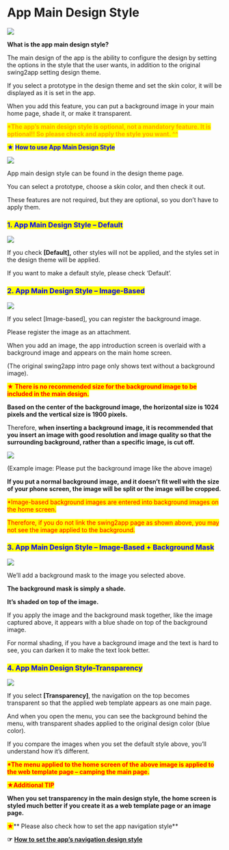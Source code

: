 # App Main Design Style

![](https://support.swing2app.com/wp-content/uploads/2018/09/design\_theme.png)

**What is the app main design style?**

The main design of the app is the ability to configure the design by setting the options in the style that the user wants, in addition to the original swing2app setting design theme.

If you select a prototype in the design theme and set the skin color, it will be displayed as it is set in the app.

When you add this feature, you can put a background image in your main home page, shade it, or make it transparent.

<mark style="color:orange;">**\*The app’s main design style is optional, not a mandatory feature. It is optional!! So please check and apply the style you want. ^^**</mark>



<mark style="color:blue;">★</mark> <mark style="color:blue;"></mark><mark style="color:blue;">**How to use App Main Design Style**</mark>

![](https://support.swing2app.com/wp-content/uploads/2020/06/Tutorial\_ContentsTutorial\_09.jpg)

App main design style can be found in the design theme page.

You can select a prototype, choose a skin color, and then check it out.

These features are not required, but they are optional, so you don’t have to apply them.



### <mark style="color:blue;">**1. App Main Design Style – Default**</mark>

![](https://support.swing2app.com/wp-content/uploads/2020/06/Tutorial\_ContentsTutorial\_10.jpg)

&#x20;If you check **\[Default],** other styles will not be applied, and the styles set in the design theme will be applied.

If you want to make a default style, please check ‘Default’.



### <mark style="color:blue;">**2. App Main Design Style – Image-Based**</mark>

![](https://support.swing2app.com/wp-content/uploads/2020/06/Tutorial\_ContentsTutorial\_11.jpg)

If you select \[Image-based], you can register the background image.

Please register the image as an attachment.

When you add an image, the app introduction screen is overlaid with a background image and appears on the main home screen.

(The original swing2app intro page only shows text without a background image).

<mark style="color:red;">**★ There is no recommended size for the background image to be included in the main design.**</mark>

**Based on the center of the background image, the horizontal size is 1024 pixels and the vertical size is 1900 pixels.**

Therefore, **when inserting a background image, it is recommended that you insert an image with good resolution and image quality so that the surrounding background, rather than a specific image, is cut off.**

![](https://s3.ap-northeast-2.amazonaws.com/swing2bucket/resource/image/help/c003bede540bd90bb76e09e07e83c488.jpg)

(Example image: Please put the background image like the above image)

**If you put a normal background image, and it doesn’t fit well with the size of your phone screen, the image will be split or the image will be cropped.**&#x20;

<mark style="color:red;">\*Image-based background images are entered into background images on the home screen.</mark>

<mark style="color:red;">Therefore, if you do not link the swing2app page as shown above, you may not see the image applied to the background.</mark>



### <mark style="color:blue;">**3. App Main Design Style – Image-Based + Background Mask**</mark>

![](https://support.swing2app.com/wp-content/uploads/2020/06/Tutorial\_ContentsTutorial\_12.jpg)

We’ll add a background mask to the image you selected above.

**The background mask is simply a shade.**

**It’s shaded on top of the image.**

If you apply the image and the background mask together, like the image captured above, it appears with a blue shade on top of the background image.

For normal shading, if you have a background image and the text is hard to see, you can darken it to make the text look better.



### <mark style="color:blue;">**4. App Main Design Style-Transparency**</mark>

![](https://support.swing2app.com/wp-content/uploads/2020/06/Tutorial\_ContentsTutorial\_13.jpg)

If you select **\[Transparency]**, the navigation on the top becomes transparent so that the applied web template appears as one main page.

And when you open the menu, you can see the background behind the menu, with transparent shades applied to the original design color (blue color).

If you compare the images when you set the default style above, you’ll understand how it’s different.

<mark style="color:red;">**\*The menu applied to the home screen of the above image is applied to the web template page – camping the main page.**</mark>



<mark style="color:red;">**★Additional TIP**</mark>

**When you set transparency in the main design style, the home screen is styled much better if you create it as a web template page or an image page.**&#x20;

<mark style="color:red;">**★**</mark>** Please also check how to set the app navigation style**&#x20;

**☞** [**How to set the app’s navigation design style**](navigation-styles.md)
